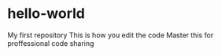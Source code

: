 # hello-world
My first repository
This is how you edit the code
Master this for proffessional code sharing
